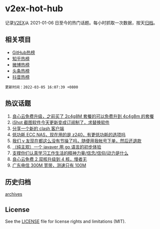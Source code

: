 # v2ex-hot-hub

 记录[V2EX](https://www.v2ex.com/)从 2021-01-06 日至今的热门话题。每小时抓取一次数据，按天[归档](archives)。
 
 ## 相关项目

- [GitHub热榜](https://github.com/snaildev/github-hot-hub)
- [知乎热榜](https://github.com/snaildev/zhihu-hot-hub)
- [微博热榜](https://github.com/snaildev/weibo-hot-hub)
- [头条热榜](https://github.com/snaildev/toutiao-hot-hub)
- [抖音热榜](https://github.com/snaildev/douyin-hot-hub)


 `更新时间：2022-03-05 16:07:39 +0800`

## 热议话题

1. [良心云免费升级，之前买了 2c4g8M 套餐的可以免费升到 4c4g8m 的套餐](https://www.v2ex.com/t/837997)
1. [iShot 截图软件今天更新变成订阅制了，求替换软件](https://www.v2ex.com/t/838018)
1. [分享一个新的 clash 客户端](https://www.v2ex.com/t/838078)
1. [低功耗 ECC NAS，现在用的是 z240，有更低功耗的选项吗](https://www.v2ex.com/t/838111)
1. [我们 v 友现在都这么没有节操了吗，随便用我帐号下单，然后还退款](https://www.v2ex.com/t/838139)
1. [（纯主观）一个 javaver 用 go 语言的初步体验](https://www.v2ex.com/t/838094)
1. [支撑你们认真学习工作生活的精神力量/信念/信仰/动力是什么](https://www.v2ex.com/t/838024)
1. [良心云免费 2 双核升级到 4 核，慢者无](https://www.v2ex.com/t/838016)
1. [广东电信 300M 宽带，测速只有 100M](https://www.v2ex.com/t/838102)

## 历史归档

[archives](archives)

## License

See the [LICENSE](LICENSE) file for license rights and limitations (MIT).
